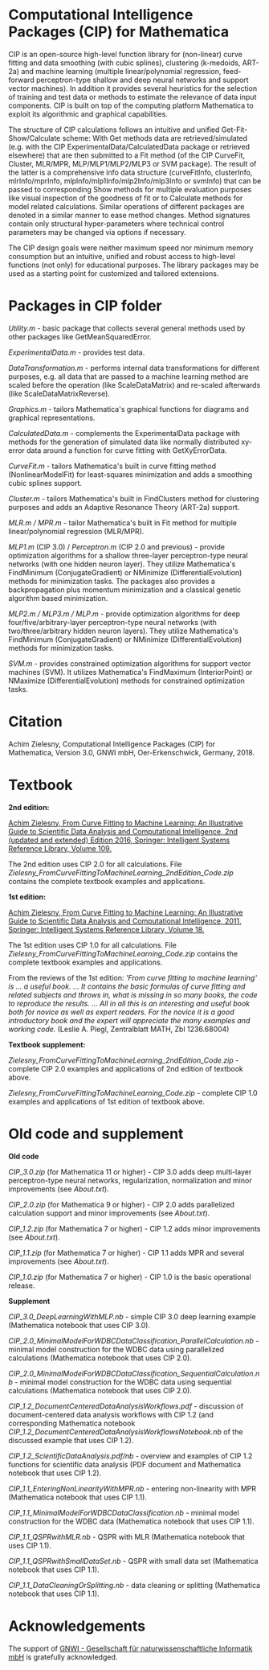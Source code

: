 # Computational Intelligence Packages (CIP) for Mathematica

CIP is an open-source high-level function library for (non-linear) curve fitting and data smoothing (with cubic splines), clustering (k-medoids, ART-2a) and machine learning (multiple linear/polynomial regression, feed-forward perceptron-type shallow and deep neural networks and support vector machines). In addition it provides several heuristics for the selection of training and test data or methods to estimate the relevance of data input components. CIP is built on top of the computing platform Mathematica to exploit its algorithmic and graphical capabilities.

The structure of CIP calculations follows an intuitive and unified Get-Fit-Show/Calculate scheme: With Get methods data are retrieved/simulated (e.g. with the CIP ExperimentalData/CalculatedData package or retrieved elsewhere) that are then submitted to a Fit method (of the CIP CurveFit, Cluster, MLR/MPR, MLP/MLP1/MLP2/MLP3 or SVM package). The result of the latter is a comprehensive info data structure (curveFitInfo, clusterInfo, mlrInfo/mprInfo, mlpInfo/mlp1Info/mlp2Info/mlp3Info or svmInfo) that can be passed to corresponding Show methods for multiple evaluation purposes like visual inspection of the goodness of fit or to Calculate methods for model related calculations. Similar operations of different packages are denoted in a similar manner to ease method changes. Method signatures contain only structural hyper-parameters where technical control parameters may be changed via options if necessary.

The CIP design goals were neither maximum speed nor minimum memory consumption but an intuitive, unified and robust access to high-level functions (not only) for educational purposes. The library packages may be used as a starting point for customized and tailored extensions.

# Packages in CIP folder
*Utility.m* - basic package that collects several general methods used by other packages like GetMeanSquaredError.

*ExperimentalData.m* - provides test data.

*DataTransformation.m* - performs internal data transformations for different purposes, e.g. all data that are passed to a machine learning method are scaled before the operation (like ScaleDataMatrix) and re-scaled afterwards (like ScaleDataMatrixReverse).

*Graphics.m* - tailors Mathematica's graphical functions for diagrams and graphical representations.

*CalculatedData.m* - complements the ExperimentalData package with methods for the generation of simulated data like normally distributed xy-error data around a function for curve fitting with GetXyErrorData.

*CurveFit.m* - tailors Mathematica's built in curve fitting method (NonlinearModelFit) for least-squares minimization and adds a smoothing cubic splines support.

*Cluster.m* - tailors Mathematica's built in FindClusters method for clustering purposes and adds an Adaptive Resonance Theory (ART-2a) support.

*MLR.m / MPR.m* - tailor Mathematica's built in Fit method for multiple linear/polynomial regression (MLR/MPR).

*MLP1.m* (CIP 3.0) / *Perceptron.m* (CIP 2.0 and previous) - provide optimization algorithms for a shallow three-layer perceptron-type neural networks (with one hidden neuron layer). They utilize Mathematica's FindMinimum (ConjugateGradient) or NMinimize (DifferentialEvolution) methods for minimization tasks. The packages also provides a backpropagation plus momentum minimization and a classical genetic algorithm based minimization.

*MLP2.m / MLP3.m / MLP.m* - provide optimization algorithms for deep four/five/arbitrary-layer perceptron-type neural networks (with two/three/arbitrary hidden neuron layers). They utilize Mathematica's FindMinimum (ConjugateGradient) or NMinimize (DifferentialEvolution) methods for minimization tasks.

*SVM.m* - provides constrained optimization algorithms for support vector machines (SVM). It utilizes Mathematica's FindMaximum (InteriorPoint) or NMaximize (DifferentialEvolution) methods for constrained optimization tasks.

# Citation

Achim Zielesny, Computational Intelligence Packages (CIP) for Mathematica, Version 3.0, GNWI mbH, Oer-Erkenschwick, Germany, 2018.

# Textbook
**2nd edition:**

[Achim Zielesny, From Curve Fitting to Machine Learning: An Illustrative Guide to Scientific Data Analysis and Computational Intelligence, 2nd (updated and extended) Edition 2016, Springer: Intelligent Systems Reference Library, Volume 109.](https://dx.doi.org/10.1007/978-3-319-32545-3)

The 2nd edition uses CIP 2.0 for all calculations. File *Zielesny_FromCurveFittingToMachineLearning_2ndEdition_Code.zip* contains the complete textbook examples and applications.

**1st edition:**

[Achim Zielesny, From Curve Fitting to Machine Learning: An Illustrative Guide to Scientific Data Analysis and Computational Intelligence, 2011, Springer: Intelligent Systems Reference Library, Volume 18.](http://dx.doi.org/10.1007/978-3-642-21280-2)

The 1st edition uses CIP 1.0 for all calculations. File *Zielesny_FromCurveFittingToMachineLearning_Code.zip* contains the complete textbook examples and applications.

From the reviews of the 1st edition: *'From curve fitting to machine learning' is ... a useful book. ... It contains the basic formulas of curve fitting and related subjects and throws in, what is missing in so many books, the code to reproduce the results. ... All in all this is an interesting and useful book both for novice as well as expert readers. For the novice it is a good introductory book and the expert will appreciate the many examples and working code.* (Leslie A. Piegl, Zentralblatt MATH, Zbl 1236.68004)

**Textbook supplement:**

*Zielesny_FromCurveFittingToMachineLearning_2ndEdition_Code.zip* - complete CIP 2.0 examples and applications of 2nd edition of textbook above.

*Zielesny_FromCurveFittingToMachineLearning_Code.zip* - complete CIP 1.0 examples and applications of 1st edition of textbook above.

# Old code and supplement
**Old code**

*CIP_3.0.zip* (for Mathematica 11 or higher) - CIP 3.0 adds deep multi-layer perceptron-type neural networks, regularization, normalization and minor improvements (see *About.txt*).

*CIP_2.0.zip* (for Mathematica 9 or higher) - CIP 2.0 adds parallelized calculation support and minor improvements (see *About.txt*).

*CIP_1.2.zip* (for Mathematica 7 or higher) - CIP 1.2 adds minor improvements (see *About.txt*).

*CIP_1.1.zip* (for Mathematica 7 or higher) - CIP 1.1 adds MPR and several improvements (see *About.txt*).

*CIP_1.0.zip* (for Mathematica 7 or higher) - CIP 1.0 is the basic operational release.

**Supplement**

*CIP_3.0_DeepLearningWithMLP.nb* - simple CIP 3.0 deep learning example  (Mathematica notebook that uses CIP 3.0).

*CIP_2.0_MinimalModelForWDBCDataClassification_ParallelCalculation.nb* - minimal model construction for the WDBC data using parallelized calculations (Mathematica notebook that uses CIP 2.0).

*CIP_2.0_MinimalModelForWDBCDataClassification_SequentialCalculation.nb* - minimal model construction for the WDBC data using sequential calculations (Mathematica notebook that uses CIP 2.0).

*CIP_1.2_DocumentCenteredDataAnalysisWorkflows.pdf* - discussion of document-centered data analysis workflows with CIP 1.2 (and corresponding Mathematica notebook *CIP_1.2_DocumentCenteredDataAnalysisWorkflowsNotebook.nb* of the discussed example that uses CIP 1.2).

*CIP_1.2_ScientificDataAnalysis.pdf/nb* - overview and examples of CIP 1.2 functions for scientific data analysis (PDF document and Mathematica notebook that uses CIP 1.2).

*CIP_1.1_EnteringNonLinearityWithMPR.nb* - entering non-linearity with MPR (Mathematica notebook that uses CIP 1.1).

*CIP_1.1_MinimalModelForWDBCDataClassification.nb* - minimal model construction for the WDBC data (Mathematica notebook that uses CIP 1.1).

*CIP_1.1_QSPRwithMLR.nb* - QSPR with MLR (Mathematica notebook that uses CIP 1.1).

*CIP_1.1_QSPRwithSmallDataSet.nb* - QSPR with small data set (Mathematica notebook that uses CIP 1.1).

*CIP_1.1_DataCleaningOrSplitting.nb* - data cleaning or splitting (Mathematica notebook that uses CIP 1.1).

# Acknowledgements
The support of [GNWI - Gesellschaft für naturwissenschaftliche Informatik mbH](http://www.gnwi.de) is gratefully acknowledged.
